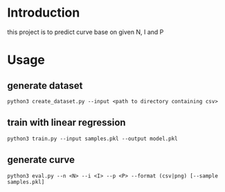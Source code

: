 # Introduction

this project is to predict curve base on given N, I and P

# Usage

## generate dataset

```shell
python3 create_dataset.py --input <path to directory containing csv>
```

## train with linear regression

```shell
python3 train.py --input samples.pkl --output model.pkl
```

## generate curve

```shell
python3 eval.py --n <N> --i <I> --p <P> --format (csv|png) [--sample samples.pkl]
```

